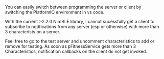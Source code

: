 You can easily switch between programming the server or client by switching the PlatformIO environment in vs code. 

With the current >2.2.0 NimBLE library, I cannot sucessfully get a client to subscribe to notifications from any server (esp or otherwise) with more than 3 characterists on a server. 

Feel free to go to the test server and uncomment characteristics to add or remove for testing. As soon as pFitnessService gets more than 3 Characteristics, notification callbacks on the client do not get invoked. 
